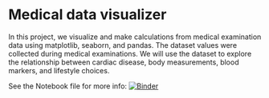 # Medical data visualizer

In this project, we visualize and make calculations from medical examination data using matplotlib, seaborn, and pandas. The dataset values were collected during medical examinations. We will use the dataset to explore the relationship between cardiac disease, body measurements, blood markers, and lifestyle choices. 

See the Notebook file for more info: [![Binder](https://mybinder.org/badge_logo.svg)](https://mybinder.org/v2/gh/Sithlord-dev/Medical_data_visualizer/main?filepath=Demographic%20Data%20Analyzer.ipynb)
